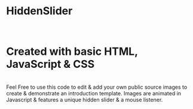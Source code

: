 # HiddenSlider
</br>
<h1> Created with basic HTML, JavaScript & CSS </h1>
<br>
Feel Free to use this code to edit & add your own public source images to create & demonstrate an introduction template.
Images are animated in Javascript & features a unique hidden slider & a mouse listener.
